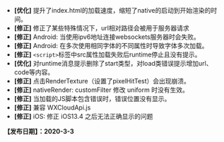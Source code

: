 - **[优化]** 提升了index.html的加载速度，缩短了native的启动到开始渲染的时间。
- **[修正]** 修正了某些特殊情况下，url相对路径会被用于服务器请求
- **[修正]** Android: 当使用ipv6地址连接websockets服务器时会失败。
- **[修正]** Android: 在多次使用相同字体的不同属性时导致字体多次加载。
- **[修正]** `<script>`标签中src属性加载失败后runtime停止且没有提示。
- **[优化]** 对runtime消息提示删除了start类型，对load类错误提示增加url、code等内容。
- **[修正]** 点击RenderTexture（设置了pixelHitTest）会出现崩溃。
- **[修正]** nativeRender: customFilter 修改 uniform 时没有生效。
- **[修正]** 当加载的JS脚本包含错误时，错误位置没有显示。
- **[修正]** 兼容 WXCloudApi.js
- **[修正]** iOS: 修正 iOS13.4 之后无法正确显示的问题

**【发布日期】：2020-3-3**
